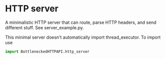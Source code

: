 # HTTP server
A minimalistic HTTP server that can route, parse HTTP headers, and send different stuff. See server_example.py.

This minimal server doesn't automatically import thread_executor. To import use

```python
import BottleneckedHTTPAPI.http_server
```